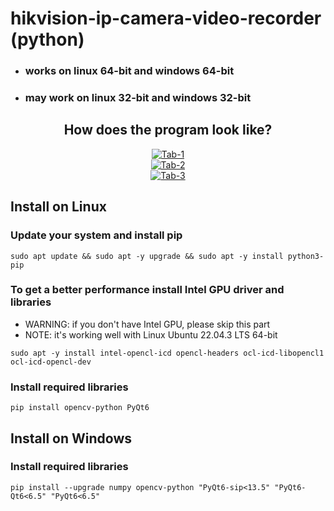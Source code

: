 # hikvision-ip-camera-video-recorder (python)
* ### works on linux 64-bit and windows 64-bit
* ### may work on linux 32-bit and windows 32-bit


<div align="center">
<h2>How does the program look like?</h2>
<a href="https://ibb.co/XyMTGQ3"><img src="https://i.ibb.co/PT08VL9/Screenshot-from-2023-08-30-21-28-39.png" alt="Tab-1" border="0"></a><br>
<a href="https://ibb.co/3mF6RNw"><img src="https://i.ibb.co/7tpMkWH/Screenshot-from-2023-08-30-21-28-46.png" alt="Tab-2" border="0"></a><br>
<a href="https://ibb.co/c39ttsr"><img src="https://i.ibb.co/RbKPPJD/Screenshot-from-2023-08-30-21-32-44.png" alt="Tab-3" border="0"></a><br>
</div>


## Install on Linux

### Update your system and install pip
```
sudo apt update && sudo apt -y upgrade && sudo apt -y install python3-pip
```

### To get a better performance install Intel GPU driver and libraries
* WARNING: if you don't have Intel GPU, please skip this part
* NOTE: it's working well with Linux Ubuntu 22.04.3 LTS 64-bit
```
sudo apt -y install intel-opencl-icd opencl-headers ocl-icd-libopencl1 ocl-icd-opencl-dev
```

### Install required libraries
```
pip install opencv-python PyQt6
```


## Install on Windows

### Install required libraries
```
pip install --upgrade numpy opencv-python "PyQt6-sip<13.5" "PyQt6-Qt6<6.5" "PyQt6<6.5"
```
